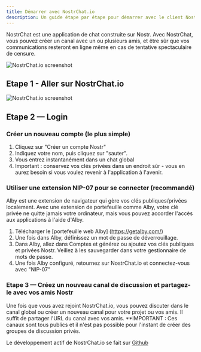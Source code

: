 ```yaml
---
title: Démarrer avec NostrChat.io
description: Un guide étape par étape pour démarrer avec le client NostrChat.io.
---
```


NostrChat est une application de chat construite sur Nostr. Avec NostrChat, vous pouvez créer un canal avec un ou plusieurs amis, et être sûr que vos communications resteront en ligne même en cas de tentative spectaculaire de censure.

![NostrChat.io screenshot](/images/nostrchat-signup.webp)

## Etape 1 - Aller sur NostrChat.io

![NostrChat.io screenshot](/images/nostrchat-login.webp)

## Etape 2 — Login

### Créer un nouveau compte (le plus simple)

1. Cliquez sur "Créer un compte Nostr"
1. Indiquez votre nom, puis cliquez sur "sauter".
1. Vous entrez instantanément dans un chat global
1. Important : conservez vos clés privées dans un endroit sûr - vous en aurez besoin si vous voulez revenir à l'application à l'avenir.

### Utiliser une extension NIP-07 pour se connecter (recommandé)

Alby est une extension de navigateur qui gère vos clés publiques/privées localement. Avec une extension de portefeuille comme Alby, votre clé privée ne quitte jamais votre ordinateur, mais vous pouvez accorder l'accès aux applications à l'aide d'Alby.

1. Télécharger le [portefeuille web Alby] (https://getalby.com/)
1. Une fois dans Alby, définissez un mot de passe de déverrouillage.
1. Dans Alby, allez dans Comptes et générez ou ajoutez vos clés publiques et privées Nostr. Veillez à les sauvegarder dans votre gestionnaire de mots de passe.
1. Une fois Alby configuré, retournez sur NostrChat.io et connectez-vous avec "NIP-07"

### Etape 3 — Créez un nouveau canal de discussion et partagez-le avec vos amis Nostr

Une fois que vous avez rejoint NostrChat.io, vous pouvez discuter dans le canal global ou créer un nouveau canal pour votre projet ou vos amis. Il suffit de partager l'URL du canal avec vos amis. \*\*IMPORTANT : Ces canaux sont tous publics et il n'est pas possible pour l'instant de créer des groupes de discussion privés.

Le développement actif de NostrChat.io se fait sur [Github](https://github.com/NostrChat/NostrChat)
